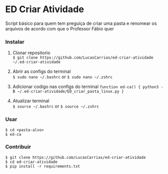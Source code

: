 # ED Criar Atividade

Script básico para quem tem preguiça de criar uma pasta e renomear os arquivos de acordo com que o Professor Fábio quer

### Instalar

  1. Clonar repositorio\
    `$ git clone https://github.com/LucasCarrias/ed-criar-atividade ~/.ed-criar-atividade`

  2. Abrir as configs do terminal\
    `$ sudo nano ~/.bashrc` or `$ sudo nano ~/.zshrc`

  3. Adicionar codigo nas configs do terminal
    ```
    function ed-ca() {
      python3 -B ~/.ed-criar-atividade/ED_criar_pasta_linux.py
    }
    ```
  4. Atualizar terminal\
    `$ source ~/.bashrc` or `$ source ~/.zshrc`

### Usar

`$ cd <pasta-alvo>`\
`$ ed-ca`

### Contribuir

`$ git clone https://github.com/LucasCarrias/ed-criar-atividade`\
`$ cd ed-criar-atividade`\
`$ pip install -r requirements.txt`
